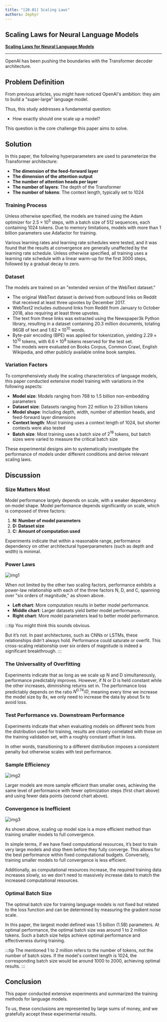 ```yaml
---
title: "[20.01] Scaling Laws"
authors: Zephyr
---
```


## Scaling Laws for Neural Language Models

**[Scaling Laws for Neural Language Models](https://arxiv.org/abs/2001.08361)**

---

OpenAI has been pushing the boundaries with the Transformer decoder architecture.

## Problem Definition

From previous articles, you might have noticed OpenAI's ambition: they aim to build a "super-large" language model.

Thus, this study addresses a fundamental question:

- How exactly should one scale up a model?

This question is the core challenge this paper aims to solve.

## Solution

In this paper, the following hyperparameters are used to parameterize the Transformer architecture:

- **The dimension of the feed-forward layer**
- **The dimension of the attention output**
- **The number of attention heads per layer**
- **The number of layers**: The depth of the Transformer
- **The number of tokens**: The context length, typically set to 1024

### Training Process

Unless otherwise specified, the models are trained using the Adam optimizer for $2.5\times10^{5}$ steps, with a batch size of 512 sequences, each containing 1024 tokens. Due to memory limitations, models with more than 1 billion parameters use Adafactor for training.

Various learning rates and learning rate schedules were tested, and it was found that the results at convergence are generally unaffected by the learning rate schedule. Unless otherwise specified, all training uses a learning rate schedule with a linear warm-up for the first 3000 steps, followed by a gradual decay to zero.

### Dataset

The models are trained on an "extended version of the WebText dataset."

- The original WebText dataset is derived from outbound links on Reddit that received at least three upvotes by December 2017.
- WebText2 includes outbound links from Reddit from January to October 2018, also requiring at least three upvotes.
- The text from these links was extracted using the Newspaper3k Python library, resulting in a dataset containing 20.3 million documents, totaling 96GB of text and $1.62\times10^{10}$ words.
- Byte-pair encoding (BPE) was applied for tokenization, yielding $2.29\times10^{10}$ tokens, with $6.6\times10^{8}$ tokens reserved for the test set.
- The models were evaluated on Books Corpus, Common Crawl, English Wikipedia, and other publicly available online book samples.

### Variation Factors

To comprehensively study the scaling characteristics of language models, this paper conducted extensive model training with variations in the following aspects:

- **Model size**: Models ranging from 768 to 1.5 billion non-embedding parameters
- **Dataset size**: Datasets ranging from 22 million to 23 billion tokens
- **Model shape**: Including depth, width, number of attention heads, and feed-forward layer dimensions
- **Context length**: Most training uses a context length of 1024, but shorter contexts were also tested
- **Batch size**: Most training uses a batch size of $2^{19}$ tokens, but batch sizes were varied to measure the critical batch size

These experimental designs aim to systematically investigate the performance of models under different conditions and derive relevant scaling laws.

## Discussion

### Size Matters Most

Model performance largely depends on scale, with a weaker dependency on model shape. Model performance depends significantly on scale, which is composed of three factors:

1. **N: Number of model parameters**
2. **D: Dataset size**
3. **C: Amount of computation used**

Experiments indicate that within a reasonable range, performance dependency on other architectural hyperparameters (such as depth and width) is minimal.

### Power Laws

![img1](./img/img1.jpg)

When not limited by the other two scaling factors, performance exhibits a power-law relationship with each of the three factors N, D, and C, spanning over "six orders of magnitude," as shown above.

- **Left chart**: More computation results in better model performance.
- **Middle chart**: Larger datasets yield better model performance.
- **Right chart**: More model parameters lead to better model performance.

:::tip
You might think this sounds obvious.

But it’s not. In past architectures, such as CNNs or LSTMs, these relationships didn't always hold. Performance could saturate or overfit. This cross-scaling relationship over six orders of magnitude is indeed a significant breakthrough.
:::

### The Universality of Overfitting

Experiments indicate that as long as we scale up N and D simultaneously, performance predictably improves. However, if N or D is held constant while the other increases, diminishing returns set in. The performance loss predictably depends on the ratio $N^{0.74}/D$, meaning every time we increase the model size by 8x, we only need to increase the data by about 5x to avoid loss.

### Test Performance vs. Downstream Performance

Experiments indicate that when evaluating models on different texts from the distribution used for training, results are closely correlated with those on the training validation set, with a roughly constant offset in loss.

In other words, transitioning to a different distribution imposes a consistent penalty but otherwise scales with test performance.

### Sample Efficiency

![img2](./img/img2.jpg)

Larger models are more sample efficient than smaller ones, achieving the same level of performance with fewer optimization steps (first chart above) and using fewer data points (second chart above).

### Convergence is Inefficient

![img3](./img/img3.jpg)

As shown above, scaling up model size is a more efficient method than training smaller models to full convergence.

In simple terms, if we have fixed computational resources, it’s best to train very large models and stop them before they fully converge. This allows for the best performance within fixed computational budgets. Conversely, training smaller models to full convergence is less efficient.

Additionally, as computational resources increase, the required training data increases slowly, so we don't need to massively increase data to match the increased computational resources.

### Optimal Batch Size

The optimal batch size for training language models is not fixed but related to the loss function and can be determined by measuring the gradient noise scale.

In this paper, the largest model defined was 1.5 billion (1.5B) parameters. At optimal performance, the optimal batch size was around 1 to 2 million tokens. Such a batch size helps achieve optimal performance and effectiveness during training.

:::tip
The mentioned 1 to 2 million refers to the number of tokens, not the number of batch sizes. If the model's context length is 1024, the corresponding batch size would be around 1000 to 2000, achieving optimal results.
:::

## Conclusion

This paper conducted extensive experiments and summarized the training methods for language models.

To us, these conclusions are represented by large sums of money, and we gratefully accept these experimental results.
